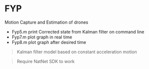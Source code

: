 # FYP
Motion Capture and Estimation of drones
- Fyp5.m print Corrected state from Kalman filter on command line
- Fyp7.m plot graph in real time
- Fyp8.m plot graph after desired time

> Kalman filter model based on constant acceleration motion

> Require NatNet SDK to work
